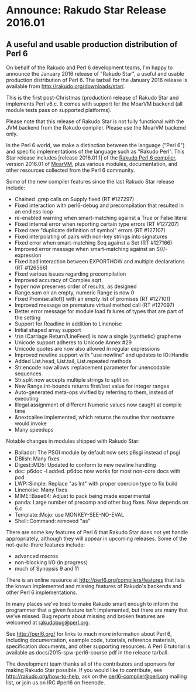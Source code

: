 # Announce: Rakudo Star Release 2016.01

## A useful and usable production distribution of Perl 6

On behalf of the Rakudo and Perl 6 development teams, I'm happy to announce
the January 2016 release of "Rakudo Star", a useful and usable production
distribution of Perl 6. The tarball for the January 2016 release is available
from <http://rakudo.org/downloads/star/>.

This is the first post-Christmas (production) release of Rakudo Star and
implements Perl v6.c. It comes with support for the MoarVM backend (all module
tests pass on supported platforms).

Please note that this release of Rakudo Star is not fully functional with the
JVM backend from the Rakudo compiler. Please use the MoarVM backend only.

In the Perl 6 world, we make a distinction between the language ("Perl 6") and
specific implementations of the language such as "Rakudo Perl". This Star
release includes [release 2016.01.1] of the [Rakudo Perl 6 compiler], version
2016.01 of [MoarVM], plus various modules, documentation, and other resources
collected from the Perl 6 community.

[release 2016.01]:
    https://github.com/rakudo/rakudo/blob/nom/docs/announce/2016.01.md
[Rakudo Perl 6 compiler]: http://github.com/rakudo/rakudo
[MoarVM]: http://moarvm.org/

Some of the new compiler features since the last Rakudo Star release include:

+ Chained .grep calls on Supply fixed (RT #127297)
+ Fixed interaction with perl6-debug and precompilation that resulted in an
  endless loop
+ re-enabled warning when smart-matching against a True or False literal
+ Fixed internal error when reporting certain type errors (RT #127207)
+ Fixed rare "duplicate definition of symbol" errors (RT #127107)
+ Fixed interpolating of pairs with non-key strings into signatures
+ Fixed error when smart-matching Seq against a Set (RT #127166)
+ Improved error message when smart-matching against an S///-expression
+ Fixed bad interaction between EXPORTHOW and multiple declarations (RT #126566)
+ Fixed various issues regarding precompilation
+ Improved accuracy of Complex.sqrt
+ hyper now preserves order of results, as designed
+ Range.sum on an empty, numeric Range is now 0
+ Fixed Promise.allof() with an empty list of promises (RT #127101)
+ Improved message on premature virtual method call (RT #127097)
+ Better error message for module load failures of types that are part of
  the setting
+ Support for Readline in addition to Linenoise
+ Initial shaped array support
+ \r\n (Carriage Return/LineFeed) is now a single (synthetic) grapheme
+ Unicode support adheres to Unicode Annex #29
+ Unicode quotes are now also allowed in regular expressions
+ Improved newline support with "use newline" and updates to IO::Handle
+ Added List.head, List.tail, List.repeated methods
+ Str.encode now allows :replacement parameter for unencodable sequences
+ Str.split now accepts multiple strings to split on
+ New Range.int-bounds returns first/last value for integer ranges
+ Auto-generated meta-ops vivified by referring to them, instead of executing
+ Illegal assignment of different Numeric values now caught at compile time
+ &nextcallee implemented, which returns the routine that nextsame would invoke
+ Many speedups

Notable changes in modules shipped with Rakudo Star:

* Bailador: The PSGI module by default now sets p6sgi instead of psgi
* DBIish: Many fixes
* Digest::MD5: Updated to conform to new newline handling 
* doc: p6doc -l added. p6doc now works for most non-core docs with pod
* LWP::Simple: Replace "as Int" with proper coercion type to fix build
* Linenoise: Many fixes
* MIME::Base64: Adjust to pack being made experimental
* panda: Large number of precomp and other bug fixes.  Now depends on 6.c
* Template::Mojo: use MONKEY-SEE-NO-EVAL
* Shell::Command: removed "as"

There are some key features of Perl 6 that Rakudo Star does not yet
handle appropriately, although they will appear in upcoming releases.
Some of the not-quite-there features include:

  * advanced macros
  * non-blocking I/O (in progress)
  * much of Synopsis 9 and 11

There is an online resource at <http://perl6.org/compilers/features>
that lists the known implemented and missing features of Rakudo's
backends and other Perl 6 implementations.

In many places we've tried to make Rakudo smart enough to inform the
programmer that a given feature isn't implemented, but there are many
that we've missed. Bug reports about missing and broken features are
welcomed at <rakudobug@perl.org>.

See <http://perl6.org/> for links to much more information about
Perl 6, including documentation, example code, tutorials, reference
materials, specification documents, and other supporting resources. A
Perl 6 tutorial is available as docs/2015-spw-perl6-course.pdf in
the release tarball.

The development team thanks all of the contributors and sponsors for
making Rakudo Star possible. If you would like to contribute, see
<http://rakudo.org/how-to-help>, ask on the <perl6-compiler@perl.org>
mailing list, or join us on IRC \#perl6 on freenode.
